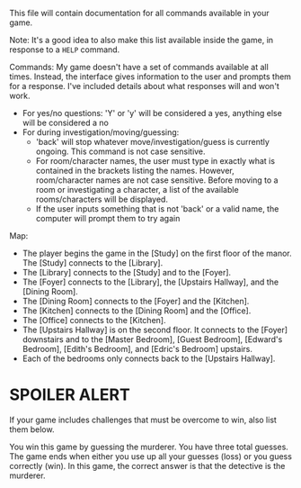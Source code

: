 This file will contain documentation for all commands available in your game.

Note:  It's a good idea to also make this list available inside the game, in response to a `HELP` command.

Commands:
My game doesn't have a set of commands available at all times. Instead, the interface gives information to the user and prompts them for a response. I've included details about what responses will and won't work.
- For yes/no questions: 'Y' or 'y' will be considered a yes, anything else will be considered a no
- For during investigation/moving/guessing: 
    - 'back' will stop whatever move/investigation/guess is currently ongoing. This command is not case sensitive.
    - For room/character names, the user must type in exactly what is contained in the brackets listing the names. However, room/character names are not case sensitive. Before moving to a room or investigating a character, a list of the available rooms/characters will be displayed.
    - If the user inputs something that is not 'back' or a valid name, the computer will prompt them to try again

Map:
- The player begins the game in the [Study] on the first floor of the manor. The [Study] connects to the [Library]. 
- The [Library] connects to the [Study] and to the [Foyer]. 
- The [Foyer] connects to the [Library], the [Upstairs Hallway], and the [Dining Room].
- The [Dining Room] connects to the [Foyer] and the [Kitchen].
- The [Kitchen] connects to the [Dining Room] and the [Office].
- The [Office] connects to the [Kitchen].
- The [Upstairs Hallway] is on the second floor. It connects to the [Foyer] downstairs and to the [Master Bedroom], [Guest Bedroom], [Edward's Bedroom], [Edith's Bedroom], and [Edric's Bedroom] upstairs.
- Each of the bedrooms only connects back to the [Upstairs Hallway].

# SPOILER ALERT

If your game includes challenges that must be overcome to win, also list them below.

You win this game by guessing the murderer. You have three total guesses. The game ends when either you use up all your guesses (loss) or you guess correctly (win). In this game, the correct answer is that the detective is the murderer.